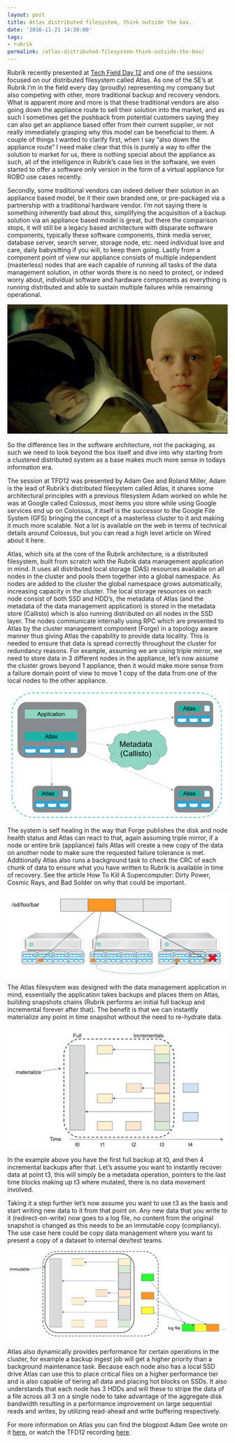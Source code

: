 ```yaml
---
layout: post
title: Atlas distributed filesystem, think outside the box.
date: '2016-11-21 14:38:00'
tags:
- rubrik
permalink: /atlas-distributed-filesystem-think-outside-the-box/
---
```


Rubrik recently presented at [Tech Field Day 12](http://techfieldday.com/companies/rubrik/) and one of the sessions focused on our distributed filesystem called Atlas. As one of the SE’s at Rubrik I’m in the field every day (proudly) representing my company but also competing with other, more traditional backup and recovery vendors. What is apparent more and more is that these traditional vendors are also going down the appliance route to sell their solution into the market, and as such I sometimes get the pushback from potential customers saying they can also get an appliance based offer from their current supplier, or not really immediately grasping why this model can be beneficial to them. A couple of things I wanted to clarify first, when I say “also down the appliance route” I need make clear that this is purely a way to offer the solution to market for us, there is nothing special about the appliance as such, all of the intelligence in Rubrik’s case lies in the software, we even started to offer a software only version in the form of a virtual appliance for ROBO use cases recently.

Secondly, some traditional vendors can indeed deliver their solution in an appliance based model, be it their own branded one, or pre-packaged via a partnership with a traditional hardware vendor. I’m not saying there is something inherently bad about this, simplifying the acquisition of a backup solution via an appliance based model is great, but there the comparison stops, it will still be a legacy based architecture with disparate software components, typically these software components, think media server, database server, search server, storage node, etc. need individual love and care, daily babysitting if you will, to keep them going. Lastly from a component point of view our appliance consists of multiple independent (masterless) nodes that are each capable of running all tasks of the data management solution, in other words there is no need to protect, or indeed worry about, individual software and hardware components as everything is running distributed and able to sustain multiple failures while remaining operational.

<img src="/assets/img/nospoon.jpg">

So the difference lies in the software architecture, not the packaging, as such we need to look beyond the box itself and dive into why starting from a clustered distributed system as a base makes much more sense in todays information era.

The session at TFD12 was presented by Adam Gee and Roland Miller, Adam is the lead of Rubrik’s distributed filesystem called Atlas, it shares some architectural principles with a previous filesystem Adam worked on while he was at Google called Colossus, most items you store while using Google services end up on Colossus, it itself is the successor to the Google File System (GFS) bringing the concept of a masterless cluster to it and making it much more scalable. Not a lot is available on the web in terms of technical details around Colossus, but you can read a high level article on Wired about it here.

Atlas, which sits at the core of the Rubrik architecture, is a distributed filesystem, built from scratch with the Rubrik data management application in mind. It uses all distributed local storage (DAS) resources available on all nodes in the cluster and pools them together into a global namespace. As nodes are added to the cluster the global namespace grows automatically, increasing capacity in the cluster. The local storage resources on each node consist of both SSD and HDD’s, the metadata of Atlas (and the metadata of the data management application) is stored in the metadata store (Callisto) which is also running distributed on all nodes in the SSD layer. The nodes communicate internally using RPC which are presented to Atlas by the cluster management component (Forge) in a topology aware manner thus giving Atlas the capability to provide data locality. This is needed to ensure that data is spread correctly throughout the cluster for redundancy reasons. For example, assuming we are using triple mirror, we need to store data in 3 different nodes in the appliance, let’s now assume the cluster grows beyond 1 appliance, then it would make more sense from a failure domain point of view to move 1 copy of the data from one of the local nodes to the other appliance.

<img src="/assets/img/atlas1.png">

The system is self healing in the way that Forge publishes the disk and node health status and Atlas can react to that, again assuming triple mirror, if a node or entire brik (appliance) fails Atlas will create a new copy of the data on another node to make sure the requested failure tolerance is met. Additionally Atlas also runs a background task to check the CRC of each chunk of data to ensure what you have written to Rubrik is available in time of recovery. See the article How To Kill A Supercomputer: Dirty Power, Cosmic Rays, and Bad Solder on why that could be important.

<img src="/assets/img/atlas2.png">

The Atlas filesystem was designed with the data management application in mind, essentially the application takes backups and places them on Atlas, building snapshots chains (Rubrik performs an initial full backup and incremental forever after that). The benefit is that we can instantly materialize any point in time snapshot without the need to re-hydrate data.

<img src="/assets/img/atlas3.png">

In the example above you have the first full backup at t0, and then 4 incremental backups after that. Let’s assume you want to instantly recover data at point t3, this will simply be a metadata operation, pointers to the last time blocks making up t3 where mutated, there is no data movement involved.

Taking it a step further let’s now assume you want to use t3 as the basis and start writing new data to it from that point on. Any new data that you write to it (redirect-on-write) now goes to a log file, no content from the original snapshot is changed as this needs to be an immutable copy (compliancy). The use case here could be copy data management where you want to present a copy of a dataset to internal dev/test teams.

<img src="/assets/img/atlas4.png">

Atlas also dynamically provides performance for certain operations in the cluster, for example a backup ingest job will get a higher priority than a background maintenance task. Because each node also has a local SSD drive Atlas can use this to place critical files on a higher performance tier and is also capable of tiering all data and placing hot blocks on SSDs. It also understands that each node has 3 HDDs and will these to stripe the data of a file across all 3 on a single node to take advantage of the aggregate disk bandwidth resulting in a performance improvement on large sequential reads and writes, by utilizing read-ahead and write buffering respectively.

For more information on Atlas you can find the blogpost Adam Gee wrote on it [here](https://www.rubrik.com/introducing-atlas-rubriks-cloud-scale-file-system/), or watch the TFD12 recording [here](https://www.youtube.com/watch?v=_bi4r-faCyQ).

